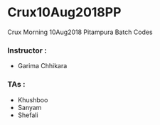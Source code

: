 # Crux10Aug2018PP
Crux Morning 10Aug2018 Pitampura Batch Codes

### Instructor :
* Garima Chhikara

### TAs :
* Khushboo
* Sanyam
* Shefali
